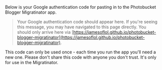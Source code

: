 Below is your Google authentication code for pasting in to the Photobucket Blogger Migratinator app.

> Your Google authentication code should appear here. If you're seeing this message, you may have navigated to this page directly. You should only arrive here via [https://jamesoflol.github.io/photobucket-blogger-migratinator](https://jamesoflol.github.io/photobucket-blogger-migratinator).

This code can only be used once - each time you run the app you'll need a new one. Please don't share this code with anyone you don't trust. It's only for use in the Migratinator.

<script>
// Simple script for grabbing parameter name from the browser URL bar
function getParameterByName(name, url) {
    if (!url) url = window.location.href;
    name = name.replace(/[\[\]]/g, "\\$&");
    var regex = new RegExp("[?&]" + name + "(=([^&#]*)|&|#|$)"),
        results = regex.exec(url);
    if (!results) return null;
    if (!results[2]) return '';
    return decodeURIComponent(results[2].replace(/\+/g, " "));
}

// Get auth code parameter
var authcode = getParameterByName('code');

// Display it on screen
if (authcode != '') {
    document.getElementsByTagName('Blockquote')[0].innerHTML = authcode;
}
</script>
